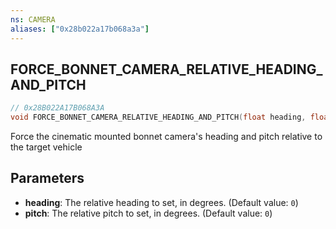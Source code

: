 ```yaml
---
ns: CAMERA
aliases: ["0x28b022a17b068a3a"]
---
```

## FORCE_BONNET_CAMERA_RELATIVE_HEADING_AND_PITCH

```c
// 0x28B022A17B068A3A
void FORCE_BONNET_CAMERA_RELATIVE_HEADING_AND_PITCH(float heading, float pitch);
```

Force the cinematic mounted bonnet camera's heading and pitch relative to the target vehicle


## Parameters
* **heading**: The relative heading to set, in degrees. (Default value: `0`)
* **pitch**: The relative pitch to set, in degrees. (Default value: `0`)
